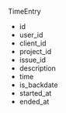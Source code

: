 TimeEntry
- id
- user_id
- client_id
- project_id
- issue_id
- description
- time
- is_backdate
- started_at
- ended_at
